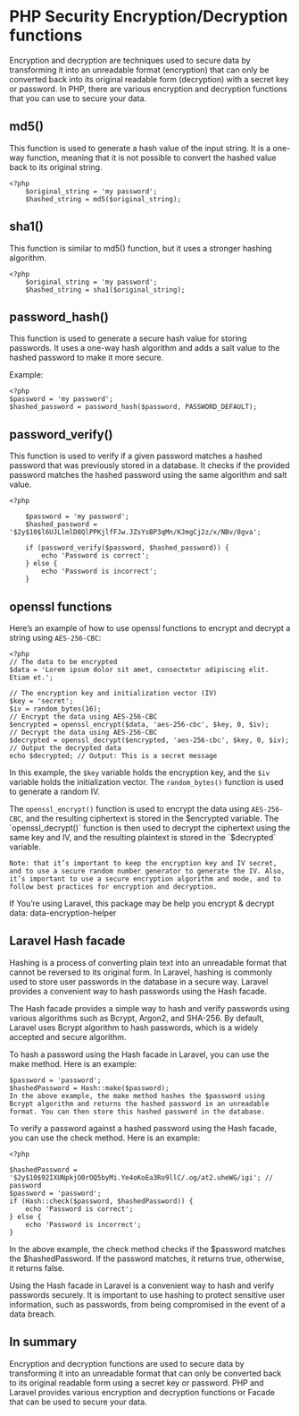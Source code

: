 
# PHP Security Encryption/Decryption functions

Encryption and decryption are techniques used to secure data by transforming it into an unreadable format (encryption) that can only be converted back into its original readable form (decryption) with a secret key or password. In PHP, there are various encryption and decryption functions that you can use to secure your data.

## md5()
This function is used to generate a hash value of the input string. It is a one-way function, meaning that it is not possible to convert the hashed value back to its original string.

    <?php
        $original_string = 'my password';
        $hashed_string = md5($original_string);

## sha1()
This function is similar to md5() function, but it uses a stronger hashing algorithm.

    <?php
        $original_string = 'my password';
        $hashed_string = sha1($original_string);
## password_hash()
This function is used to generate a secure hash value for storing passwords. It uses a one-way hash algorithm and adds a salt value to the hashed password to make it more secure.

Example:

    <?php
    $password = 'my password';
    $hashed_password = password_hash($password, PASSWORD_DEFAULT);

## password_verify()
This function is used to verify if a given password matches a hashed password that was previously stored in a database. It checks if the provided password matches the hashed password using the same algorithm and salt value.

    <?php

        $password = 'my password';
        $hashed_password = '$2y$10$l6UJLlmlD8QlPPKjlfFJw.JZsYsBP3qMn/KJmgCj2z/x/NBv/8gva';

        if (password_verify($password, $hashed_password)) {
            echo 'Password is correct';
        } else {
            echo 'Password is incorrect';
        }
## openssl functions
Here’s an example of how to use openssl functions to encrypt and decrypt a string using `AES-256-CBC`:
    
    <?php
    // The data to be encrypted
    $data = 'Lorem ipsum dolor sit amet, consectetur adipiscing elit. Etiam et.';

    // The encryption key and initialization vector (IV)
    $key = 'secret';
    $iv = random_bytes(16);
    // Encrypt the data using AES-256-CBC
    $encrypted = openssl_encrypt($data, 'aes-256-cbc', $key, 0, $iv);
    // Decrypt the data using AES-256-CBC
    $decrypted = openssl_decrypt($encrypted, 'aes-256-cbc', $key, 0, $iv);
    // Output the decrypted data
    echo $decrypted; // Output: This is a secret message

In this example, the `$key` variable holds the encryption key, and the `$iv` variable holds the initialization vector. The `random_bytes()` function is used to generate a random IV.

The `openssl_encrypt()` function is used to encrypt the data using `AES-256-CBC`, and the resulting ciphertext is stored in the $encrypted variable. The `openssl_decrypt()` function is then used to decrypt the ciphertext using the same key and IV, and the resulting plaintext is stored in the `$decrypted` variable.

`Note: that it’s important to keep the encryption key and IV secret, and to use a secure random number generator to generate the IV. Also, it’s important to use a secure encryption algorithm and mode, and to follow best practices for encryption and decryption.`

If You’re using Laravel, this package may be help you encrypt & decrypt data: data-encryption-helper

##  Laravel Hash facade
Hashing is a process of converting plain text into an unreadable format that cannot be reversed to its original form. In Laravel, hashing is commonly used to store user passwords in the database in a secure way. Laravel provides a convenient way to hash passwords using the Hash facade.

The Hash facade provides a simple way to hash and verify passwords using various algorithms such as Bcrypt, Argon2, and SHA-256. By default, Laravel uses Bcrypt algorithm to hash passwords, which is a widely accepted and secure algorithm.

To hash a password using the Hash facade in Laravel, you can use the make method. Here is an example:

    $password = 'password';
    $hashedPassword = Hash::make($password);
    In the above example, the make method hashes the $password using Bcrypt algorithm and returns the hashed password in an unreadable format. You can then store this hashed password in the database.

To verify a password against a hashed password using the Hash facade, you can use the check method. Here is an example:

    <?php

    $hashedPassword = '$2y$10$92IXUNpkjO0rOQ5byMi.Ye4oKoEa3Ro9llC/.og/at2.uheWG/igi'; // password
    $password = 'password';
    if (Hash::check($password, $hashedPassword)) {
        echo 'Password is correct';
    } else {
        echo 'Password is incorrect';
    }
In the above example, the check method checks if the $password matches the $hashedPassword. If the password matches, it returns true, otherwise, it returns false.

Using the Hash facade in Laravel is a convenient way to hash and verify passwords securely. It is important to use hashing to protect sensitive user information, such as passwords, from being compromised in the event of a data breach.

## In summary
Encryption and decryption functions are used to secure data by transforming it into an unreadable format that can only be converted back to its original readable form using a secret key or password. PHP and Laravel provides various encryption and decryption functions or Facade that can be used to secure your data.
